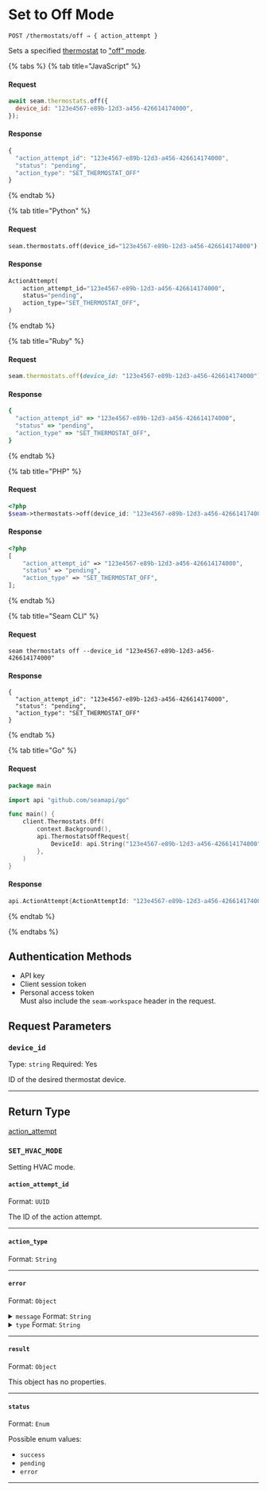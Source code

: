 # Set to Off Mode

```
POST /thermostats/off ⇒ { action_attempt }
```

Sets a specified [thermostat](https://docs.seam.co/latest/capability-guides/thermostats) to ["off" mode](https://docs.seam.co/latest/capability-guides/thermostats/configure-current-climate-settings).

{% tabs %}
{% tab title="JavaScript" %}
#### Request

```javascript
await seam.thermostats.off({
  device_id: "123e4567-e89b-12d3-a456-426614174000",
});
```

#### Response

```javascript
{
  "action_attempt_id": "123e4567-e89b-12d3-a456-426614174000",
  "status": "pending",
  "action_type": "SET_THERMOSTAT_OFF"
}
```
{% endtab %}

{% tab title="Python" %}
#### Request

```python
seam.thermostats.off(device_id="123e4567-e89b-12d3-a456-426614174000")
```

#### Response

```python
ActionAttempt(
    action_attempt_id="123e4567-e89b-12d3-a456-426614174000",
    status="pending",
    action_type="SET_THERMOSTAT_OFF",
)
```
{% endtab %}

{% tab title="Ruby" %}
#### Request

```ruby
seam.thermostats.off(device_id: "123e4567-e89b-12d3-a456-426614174000")
```

#### Response

```ruby
{
  "action_attempt_id" => "123e4567-e89b-12d3-a456-426614174000",
  "status" => "pending",
  "action_type" => "SET_THERMOSTAT_OFF",
}
```
{% endtab %}

{% tab title="PHP" %}
#### Request

```php
<?php
$seam->thermostats->off(device_id: "123e4567-e89b-12d3-a456-426614174000");
```

#### Response

```php
<?php
[
    "action_attempt_id" => "123e4567-e89b-12d3-a456-426614174000",
    "status" => "pending",
    "action_type" => "SET_THERMOSTAT_OFF",
];
```
{% endtab %}

{% tab title="Seam CLI" %}
#### Request

```seam_cli
seam thermostats off --device_id "123e4567-e89b-12d3-a456-426614174000"
```

#### Response

```seam_cli
{
  "action_attempt_id": "123e4567-e89b-12d3-a456-426614174000",
  "status": "pending",
  "action_type": "SET_THERMOSTAT_OFF"
}
```
{% endtab %}

{% tab title="Go" %}
#### Request

```go
package main

import api "github.com/seamapi/go"

func main() {
	client.Thermostats.Off(
		context.Background(),
		api.ThermostatsOffRequest{
			DeviceId: api.String("123e4567-e89b-12d3-a456-426614174000"),
		},
	)
}
```

#### Response

```go
api.ActionAttempt{ActionAttemptId: "123e4567-e89b-12d3-a456-426614174000", Status: "pending", ActionType: "SET_THERMOSTAT_OFF"}
```
{% endtab %}

{% endtabs %}

## Authentication Methods

- API key
- Client session token
- Personal access token
  <br>Must also include the `seam-workspace` header in the request.

## Request Parameters

### `device_id`

Type: `string`
Required: Yes

ID of the desired thermostat device.

***

## Return Type

[action\_attempt](./)

### `SET_HVAC_MODE`

Setting HVAC mode.

#### `action_attempt_id`

Format: `UUID`

The ID of the action attempt.

---

#### `action_type`

Format: `String`

---

#### `error`

Format: `Object`

<details>

<summary><code>message</code> Format: <code>String</code></summary>

</details>

<details>

<summary><code>type</code> Format: <code>String</code></summary>

</details>

---

#### `result`

Format: `Object`

This object has no properties.

---

#### `status`

Format: `Enum`

Possible enum values:
- `success`
- `pending`
- `error`

---

